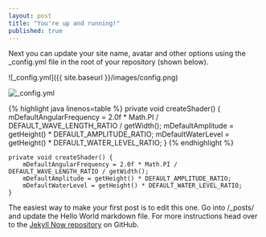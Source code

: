 ```yaml
---
layout: post
title: "You're up and running!"
published: true
---
```





Next you can update your site name, avatar and other options using the _config.yml file in the root of your repository (shown below).

![_config.yml]({{ site.baseurl }}/images/config.png)

![_config.yml](/images/config.png)

{% highlight java linenos=table %}
private void createShader() {
    mDefaultAngularFrequency = 2.0f * Math.PI / DEFAULT_WAVE_LENGTH_RATIO / getWidth();
    mDefaultAmplitude = getHeight() * DEFAULT_AMPLITUDE_RATIO;
    mDefaultWaterLevel = getHeight() * DEFAULT_WATER_LEVEL_RATIO;
}
{% endhighlight %}

``` linenos=table
private void createShader() {
    mDefaultAngularFrequency = 2.0f * Math.PI / DEFAULT_WAVE_LENGTH_RATIO / getWidth();
    mDefaultAmplitude = getHeight() * DEFAULT_AMPLITUDE_RATIO;
    mDefaultWaterLevel = getHeight() * DEFAULT_WATER_LEVEL_RATIO;
}
```

The easiest way to make your first post is to edit this one. Go into /_posts/ and update the Hello World markdown file. For more instructions head over to the [Jekyll Now repository](https://github.com/barryclark/jekyll-now) on GitHub.
